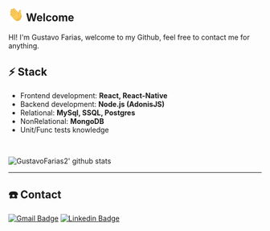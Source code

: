 <h2>  <img src="https://raw.githubusercontent.com/ABSphreak/ABSphreak/master/gifs/Hi.gif" width="30"> Welcome </h2>

HI! I'm Gustavo Farias, welcome to my Github, feel free to contact me for anything. 

## ⚡ Stack

- Frontend development: **React, React-Native**
- Backend development: **Node.js (AdonisJS)**
- Relational: **MySql, SSQL, Postgres**
- NonRelational: **MongoDB**
- Unit/Func tests knowledge

<br>

![GustavoFarias2' github stats](https://github-readme-stats.vercel.app/api?username=gustavofarias2&hide=[%22issues%22]&show_icons=true)

---

## :phone: Contact

[![Gmail Badge](https://img.shields.io/badge/-gustavo.fariassiqueira@gmail.com-c14438?style=flat-square&logo=Gmail&logoColor=white&link=mailto:gustavo.fariassiqueira@gmail.com)](mailto:gustavo.fariassiqueira@gmail.com) [![Linkedin Badge](https://img.shields.io/badge/-Gustavo%20Farias-blue?style=flat-square&logo=Linkedin&logoColor=white&link=https://www.linkedin.com/in/gustavofariasdesiqueira/)](https://www.linkedin.com/in/gustavofariasdesiqueira/) 
